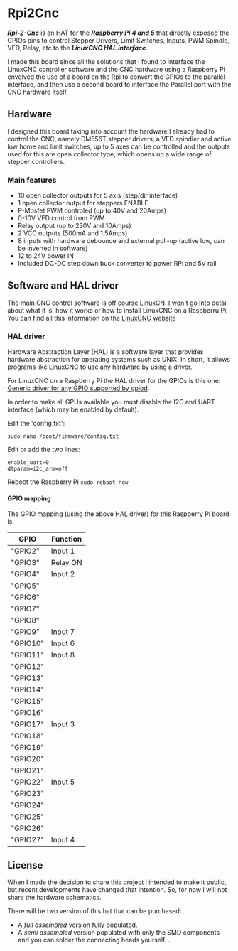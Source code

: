 # Rpi2Cnc

***Rpi-2-Cnc*** is an HAT for the ***Raspberry Pi 4 and 5*** that directly exposed the GPIOs pins to control Stepper Drivers, Limit Switches, Inputs, PWM Spindle, VFD, Relay, etc to the ***LinuxCNC HAL interface***.

I made this board since all the solutions that I found to interface the LinuxCNC controller software and the CNC hardware using a Raspberry Pi envolved the use of a board on the Rpi to convert the GPIOs to the parallel interface, and then use a second board to interface the Parallel port with the CNC hardware itself.

## Hardware
I designed this board taking into account the hardware I already had to control the CNC, namely DM556T stepper drivers, a VFD spindler and active low home and limit switches, up to 5 axes can be controlled and the outputs used for this are open collector type, which opens up a wide range of stepper controllers. 

### Main features 
- 10 open collector outputs for 5 axis (step/dir interface)
- 1 open collector output for steppers ENABLE
- P-Mosfet PWM controled (up to 40V and 20Amps)
- 0-10V VFD control from PWM
- Relay output (up to 230V and 10Amps)
- 2 VCC outputs (500mA and 1.5Amps)
- 8 inputs with hardware debounce and external pull-up (active low, can be inverted in software)
- 12 to 24V power IN
- Included DC-DC step down buck converter to power RPi and 5V rail
 
## Software and HAL driver
The main CNC control software is off course LinuxCN. I won't go into detail about what it is, how it works or how to install LinuxCNC on a Raspberru Pi, You can find all this information on the [LinuxCNC website](https://linuxcnc.org/)

### HAL driver
Hardware Abstraction Layer (HAL) is a software layer that provides hardware abstraction for operating systems such as UNIX. In short, it allows programs like LinuxCNC to use any hardware by using a driver.

For LinuxCNC on a Raspberry Pi the HAL driver for the GPIOs is this one: [Generic driver for any GPIO supported by gpiod](https://linuxcnc.org/docs/devel/html/drivers/hal_gpio.html).

In order to make all GPUs available you must disable the I2C and UART interface (which may be enabled by default).

Edit the 'config.txt':
```
sudo nano /boot/firmware/config.txt
```
Edit or add the two lines:
```
enable_uart=0
dtparam=i2c_arm=off
```
Reboot the Raspberry Pi `sudo reboot now`


#### GPIO mapping 
The GPIO mapping (using the above HAL driver) for this Raspberry Pi board is:

| GPIO | Function |
| ------------- | ------------- |
|"GPIO2"| Input 1 |
|"GPIO3"| Relay ON |
|"GPIO4"| Input 2 |
|"GPIO5"|  |
|"GPIO6"|  |
|"GPIO7"|  |
|"GPIO8"|  |
|"GPIO9"| Input 7 |
|"GPIO10"| Input 6 |
|"GPIO11"| Input 8 |
|"GPIO12"|  |
|"GPIO13"|  |
|"GPIO14"|  |
|"GPIO15"|  |
|"GPIO16"|  |
|"GPIO17"| Input 3 |
|"GPIO18"|  |
|"GPIO19"|  |
|"GPIO20"|  |
|"GPIO21"|  |
|"GPIO22"| Input 5 |
|"GPIO23"|  |
|"GPIO24"|  |
|"GPIO25"|  |
|"GPIO26"|  |
|"GPIO27"| Input 4 |
 
## License
When I made the decision to share this project I intended to make it public, but recent developments have changed that intention.
So, for now I will not share the hardware schematics.

There will be two version of this hat that can be purchased:
- A _full assembled_ version fully populated.
- A _semi assembled_ version populated with only the SMD components and you can solder the connecting heads yourself.
.
